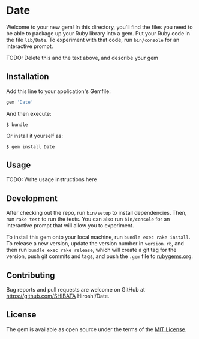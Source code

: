 # Date

Welcome to your new gem! In this directory, you'll find the files you need to be able to package up your Ruby library into a gem. Put your Ruby code in the file `lib/Date`. To experiment with that code, run `bin/console` for an interactive prompt.

TODO: Delete this and the text above, and describe your gem

## Installation

Add this line to your application's Gemfile:

```ruby
gem 'Date'
```

And then execute:

    $ bundle

Or install it yourself as:

    $ gem install Date

## Usage

TODO: Write usage instructions here

## Development

After checking out the repo, run `bin/setup` to install dependencies. Then, run `rake test` to run the tests. You can also run `bin/console` for an interactive prompt that will allow you to experiment.

To install this gem onto your local machine, run `bundle exec rake install`. To release a new version, update the version number in `version.rb`, and then run `bundle exec rake release`, which will create a git tag for the version, push git commits and tags, and push the `.gem` file to [rubygems.org](https://rubygems.org).

## Contributing

Bug reports and pull requests are welcome on GitHub at https://github.com/SHIBATA Hiroshi/Date.


## License

The gem is available as open source under the terms of the [MIT License](http://opensource.org/licenses/MIT).

